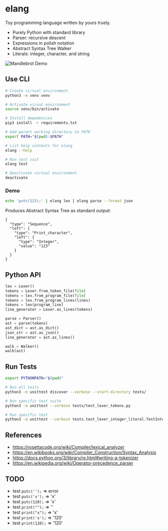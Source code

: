 elang
=====

Toy programming language written by yours truely.
- Purely Python with standard library
- Parser: recursive descent
- Expressions in polish notation
- Abstract Syntax Tree Walker
- Literals: integer, character, and string

![Mandlebrot Demo](./demo.gif)

## Use CLI

```bash
# Create virtual environment
python3 -m venv venv

# Activate virual environment
source venv/bin/activate

# Install depedencies
pip3 install -r requirements.txt

# Add parent working directory to PATH
export PATH="$(pwd):$PATH"

# List help contents for elang
elang --help

# Run test suit
elang test

# Deactivate virtual environment
deactivate
```

### Demo

```bash
echo 'putc(123);' | elang lex | elang parse --format json
```

Produces Abstract Syntax Tree as standard output:
```
{
  "type": "Sequence",
  "left": {
    "type": "Print_character",
    "left": {
      "type": "Integer",
      "value": "123"
    }
  }
}
```

## Python API

```python
lex = Lexer()
tokens = Lexer.from_token_file(file)
tokens = lex.from_program_file(file)
tokens = lex.from_program_lines(lines)
tokens = lex(program_line)
line_generator = Lexer.as_lines(tokens)
```

```python
parse = Parser()
ast = parse(tokens)
ast_dict = ast.as_dict()
json_str = ast.as_json()
line_generator = ast.as_lines()
```

```python
walk = Walker()
walk(ast)
```

## Run Tests

```bash
export PYTHONPATH="$(pwd)"

# Run all tests
python3 -m unittest discover --verbose --start-directory tests/

# Run specific test suite
python3 -m unittest --verbose tests/test_lexer_tokens.py

# Run specific test
python3 -m unittest --verbose tests.test_lexer_integer_literal.TestIntegerLiteral.test_positive_integers
```

## References
- https://rosettacode.org/wiki/Compiler/lexical_analyzer
- https://en.wikibooks.org/wiki/Compiler_Construction/Syntax_Analysis
- https://docs.python.org/3/library/re.html#writing-a-tokenizer
- https://en.wikipedia.org/wiki/Operator-precedence_parser

## TODO

- test `putc('');` => error
- test `putc('x');` => 'x'
- test `putc(120);` => 'x'
- test `print("");` => ''
- test `print("x");` => 'x'
- test `print('x');` => '120'
- test `print(120);` => '120'
